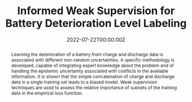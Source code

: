 ---
title: 'Informed Weak Supervision for Battery Deterioration Level Labeling'

# Authors
# If you created a profile for a user (e.g. the default `admin` user), write the username (folder name) here
# and it will be replaced with their full name and linked to their profile.
authors:
  - Luciano Sánchez
  - admin
  - David Anseán
  - Inés Couso


# Author notes (optional)
author_notes:
  - ''

date: '2022-07-22T00:00:00Z'
doi: '10.1007/978-3-031-08974-9_59'

# Schedule page publish date (NOT publication's date).
publishDate: '2022-07-22T00:00:00Z'

# Publication type.
# Legend: 0 = Uncategorized; 1 = Conference paper; 2 = Journal article;
# 3 = Preprint / Working Paper; 4 = Report; 5 = Book; 6 = Book section;
# 7 = Thesis; 8 = Patent
publication_types: ['1']

# Publication name and optional abbreviated publication name.
publication: In *International Conference on Information Processing and Management of Uncertainty in Knowledge-Based Systems*
publication_short: In *IPMU*

abstract: Learning the deterioration of a battery from charge and discharge data is associated with different non-random uncertainties. A specific methodology is developed, capable of integrating expert knowledge about the problem and of handling the epistemic uncertainty associated with conflicts in the available information. It is shown that the simple concatenation of charge and discharge data in a single training set leads to a biased model. Weak supervision techniques are used to assess the relative importance of subsets of the training data in the empirical loss function.

# Summary. An optional shortened abstract.
summary: This work presents an informed weak supervision methodology for learning the deterioration of a battery from charge and discharge data.

tags: []

# Display this page in the Featured widget?
featured: true

# Custom links (uncomment lines below)
# links:
# - name: Custom Link
#   url: http://example.org

url_pdf: https://link.springer.com/chapter/10.1007/978-3-031-08974-9_59
url_code: ''
url_dataset: ''
url_poster: ''
url_project: ''
url_slides: ''
url_source: ''
url_video: ''

# Featured image
# To use, add an image named `featured.jpg/png` to your page's folder.
image:
  caption: ''
  focal_point: ''
  preview_only: false

# Associated Projects (optional).
#   Associate this publication with one or more of your projects.
#   Simply enter your project's folder or file name without extension.
#   E.g. `internal-project` references `content/project/internal-project/index.md`.
#   Otherwise, set `projects: []`.
projects: [Li-ion]

# Slides (optional).
#   Associate this publication with Markdown slides.
#   Simply enter your slide deck's filename without extension.
#   E.g. `slides: "example"` references `content/slides/example/index.md`.
#   Otherwise, set `slides: ""`.
slides: ""
---